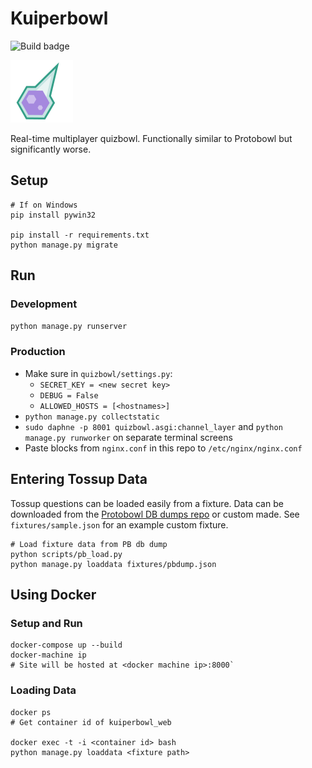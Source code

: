 # Kuiperbowl
![Build badge](https://travis-ci.org/jasmaa/kuiperbowl.svg?branch=master)

![Comet logo](https://github.com/jasmaa/kuiperbowl/blob/docker/game/static/game/comet.png)

Real-time multiplayer quizbowl. Functionally similar to Protobowl but significantly worse.

## Setup
```
# If on Windows
pip install pywin32

pip install -r requirements.txt
python manage.py migrate
```

## Run

### Development
`python manage.py runserver`

### Production
  - Make sure in `quizbowl/settings.py`:
    - `SECRET_KEY = <new secret key>`
    - `DEBUG = False`
	- `ALLOWED_HOSTS = [<hostnames>]`
  - `python manage.py collectstatic`
  - `sudo daphne -p 8001 quizbowl.asgi:channel_layer` and `python manage.py runworker` on separate terminal screens
  - Paste blocks from `nginx.conf` in this repo to `/etc/nginx/nginx.conf`

## Entering Tossup Data
Tossup questions can be loaded easily from a fixture. Data can be downloaded
from the [Protobowl DB dumps repo](https://github.com/neotenic/database-dumps)
or custom made. See `fixtures/sample.json` for an example custom fixture.

```
# Load fixture data from PB db dump
python scripts/pb_load.py
python manage.py loaddata fixtures/pbdump.json
```

## Using Docker

### Setup and Run
```
docker-compose up --build
docker-machine ip
# Site will be hosted at <docker machine ip>:8000`
```

### Loading Data
```
docker ps
# Get container id of kuiperbowl_web

docker exec -t -i <container id> bash
python manage.py loaddata <fixture path>
```